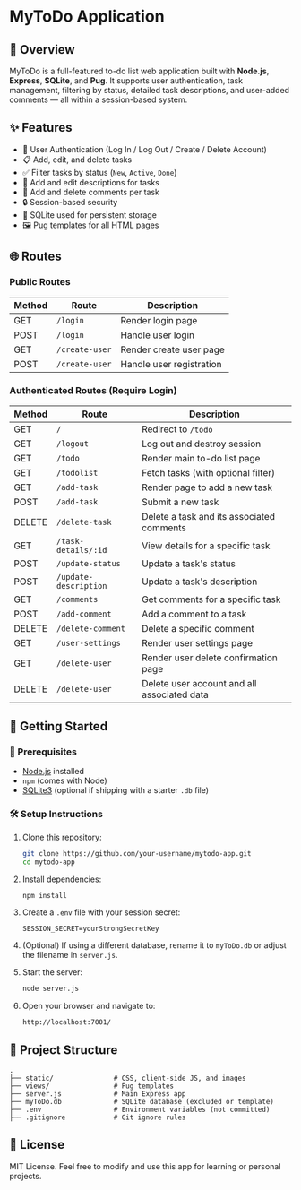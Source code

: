 # MyToDo Application

## 📝 Overview

MyToDo is a full-featured to-do list web application built with **Node.js**, **Express**, **SQLite**, and **Pug**. It supports user authentication, task management, filtering by status, detailed task descriptions, and user-added comments — all within a session-based system.

## ✨ Features

* 👤 User Authentication (Log In / Log Out / Create / Delete Account)
* 📋 Add, edit, and delete tasks
* ✅ Filter tasks by status (`New`, `Active`, `Done`)
* 📝 Add and edit descriptions for tasks
* 💬 Add and delete comments per task
* 🔒 Session-based security
* 🧱 SQLite used for persistent storage
* 🖼️ Pug templates for all HTML pages

## 🌐 Routes

### Public Routes

| Method | Route          | Description              |
| ------ | -------------- | ------------------------ |
| GET    | `/login`       | Render login page        |
| POST   | `/login`       | Handle user login        |
| GET    | `/create-user` | Render create user page  |
| POST   | `/create-user` | Handle user registration |

### Authenticated Routes (Require Login)

| Method | Route                 | Description                                 |
| ------ | --------------------- | ------------------------------------------- |
| GET    | `/`                   | Redirect to `/todo`                         |
| GET    | `/logout`             | Log out and destroy session                 |
| GET    | `/todo`               | Render main to-do list page                 |
| GET    | `/todolist`           | Fetch tasks (with optional filter)          |
| GET    | `/add-task`           | Render page to add a new task               |
| POST   | `/add-task`           | Submit a new task                           |
| DELETE | `/delete-task`        | Delete a task and its associated comments   |
| GET    | `/task-details/:id`   | View details for a specific task            |
| POST   | `/update-status`      | Update a task's status                      |
| POST   | `/update-description` | Update a task's description                 |
| GET    | `/comments`           | Get comments for a specific task            |
| POST   | `/add-comment`        | Add a comment to a task                     |
| DELETE | `/delete-comment`     | Delete a specific comment                   |
| GET    | `/user-settings`      | Render user settings page                   |
| GET    | `/delete-user`        | Render user delete confirmation page        |
| DELETE | `/delete-user`        | Delete user account and all associated data |

## 🚀 Getting Started

### 🔧 Prerequisites

* [Node.js](https://nodejs.org/) installed
* `npm` (comes with Node)
* [SQLite3](https://www.sqlite.org/index.html) (optional if shipping with a starter `.db` file)

### 🛠️ Setup Instructions

1. Clone this repository:

   ```bash
   git clone https://github.com/your-username/mytodo-app.git
   cd mytodo-app
   ```

2. Install dependencies:

   ```bash
   npm install
   ```

3. Create a `.env` file with your session secret:

   ```
   SESSION_SECRET=yourStrongSecretKey
   ```

4. (Optional) If using a different database, rename it to `myToDo.db` or adjust the filename in `server.js`.

5. Start the server:

   ```bash
   node server.js
   ```

6. Open your browser and navigate to:

   ```
   http://localhost:7001/
   ```

## 📁 Project Structure

```
.
├── static/               # CSS, client-side JS, and images
├── views/                # Pug templates
├── server.js             # Main Express app
├── myToDo.db             # SQLite database (excluded or template)
├── .env                  # Environment variables (not committed)
├── .gitignore            # Git ignore rules
```

## 📜 License

MIT License. Feel free to modify and use this app for learning or personal projects.
